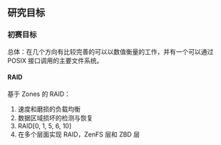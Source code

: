 ## 研究目标

### 初赛目标

总体：在几个方向有比较完善的可以以数值衡量的工作，并有一个可以通过 POSIX 接口调用的主要文件系统。

#### RAID

基于 Zones 的 RAID：

1. 速度和磨损的负载均衡
2. 数据区域损坏的检测与恢复
3. RAID[0, 1, 5, 6, 10]
4. 在多个层面实现 RAID，ZenFS 层和 ZBD 层
